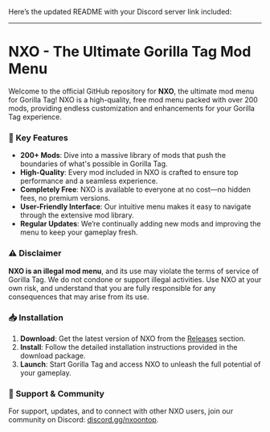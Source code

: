 Here’s the updated README with your Discord server link included:

---

# NXO - The Ultimate Gorilla Tag Mod Menu

Welcome to the official GitHub repository for **NXO**, the ultimate mod menu for Gorilla Tag! NXO is a high-quality, free mod menu packed with over 200 mods, providing endless customization and enhancements for your Gorilla Tag experience.

### 🚀 Key Features

- **200+ Mods**: Dive into a massive library of mods that push the boundaries of what's possible in Gorilla Tag.
- **High-Quality**: Every mod included in NXO is crafted to ensure top performance and a seamless experience.
- **Completely Free**: NXO is available to everyone at no cost—no hidden fees, no premium versions.
- **User-Friendly Interface**: Our intuitive menu makes it easy to navigate through the extensive mod library.
- **Regular Updates**: We’re continually adding new mods and improving the menu to keep your gameplay fresh.

### ⚠️ Disclaimer

**NXO is an illegal mod menu**, and its use may violate the terms of service of Gorilla Tag. We do not condone or support illegal activities. Use NXO at your own risk, and understand that you are fully responsible for any consequences that may arise from its use.

### 📥 Installation

1. **Download**: Get the latest version of NXO from the [Releases](https://github.com/NuggetGT/NXO-Mod-Panel/releases) section.
2. **Install**: Follow the detailed installation instructions provided in the download package.
3. **Launch**: Start Gorilla Tag and access NXO to unleash the full potential of your gameplay.

### 💬 Support & Community

For support, updates, and to connect with other NXO users, join our community on Discord: [discord.gg/nxoontop](https://discord.gg/nxoontop).
